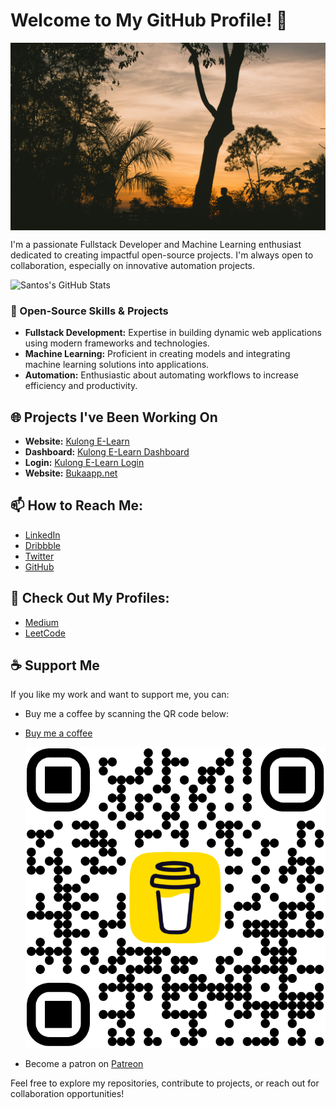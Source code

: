 # Welcome to My GitHub Profile! 👋

<p style="width:100% !important; height:300px !important; overflow:hidden;" id="cover-image">
  <img src="https://github.com/HipsterSantos/HipsterSantos/blob/main/cover-1.jpg" alt="Cover Image" height="inherit" width="inherit" style="object-fit: cover;">
</p>

<script>
  const images = [
    "https://github.com/HipsterSantos/HipsterSantos/blob/main/cover-1.jpg",
    "https://github.com/HipsterSantos/HipsterSantos/blob/main/cover-2.jpg",
    "https://github.com/HipsterSantos/HipsterSantos/blob/main/cover-3.jpg"
  ];

  let currentIndex = 0;
  const coverImage = document.getElementById("cover-image").getElementsByTagName("img")[0]; // Get the img element inside cover-image

  function changeCoverImage() {
    currentIndex = (currentIndex + 1) % images.length;
    coverImage.src = images[currentIndex]; // Update the src attribute of the img element
  }

  setInterval(changeCoverImage, 3000); // Change image every 3 seconds
</script>

I'm a passionate Fullstack Developer and Machine Learning enthusiast dedicated to creating impactful open-source projects. I'm always open to collaboration, especially on innovative automation projects.

![Santos's GitHub Stats](https://github-readme-stats.vercel.app/api?username=HipsterSantos&count_private=true&show_icons=true&theme=algolia)

### 🚀 Open-Source Skills & Projects
- **Fullstack Development:** Expertise in building dynamic web applications using modern frameworks and technologies.
- **Machine Learning:** Proficient in creating models and integrating machine learning solutions into applications.
- **Automation:** Enthusiastic about automating workflows to increase efficiency and productivity.

## 🌐 Projects I've Been Working On
- **Website:** [Kulong E-Learn](https://kulong-e-learn.vercel.app)
- **Dashboard:** [Kulong E-Learn Dashboard](https://kulong-e-learn.vercel.app/dashboard)
- **Login:** [Kulong E-Learn Login](https://kulong-e-learn.vercel.app/login)
- **Website:** [Bukaapp.net](https://bukaapp.ent)

## 📫 How to Reach Me:
- [LinkedIn](https://www.linkedin.com/in/santos-ferreira-679b7918a)
- [Dribbble](https://dribbble.com/hipster-santos)
- [Twitter](https://twitter.com/SantosFefe4)
- [GitHub](https://github.com/HipsterSantos)

## 📜 Check Out My Profiles:
- [Medium](https://medium.com/@funnymous43)
- [LeetCode](https://leetcode.com/u/hipster-santos/)

## ☕ Support Me
If you like my work and want to support me, you can:
- Buy me a coffee by scanning the QR code below:
- [Buy me a coffee](https://buymeacoffee.com/santoscampj)
  
  ![Buy me a coffee](https://github.com/HipsterSantos/HipsterSantos/blob/main/bmc_qr.png)
- Become a patron on [Patreon](https://patreon.com/devhipster)

Feel free to explore my repositories, contribute to projects, or reach out for collaboration opportunities!
